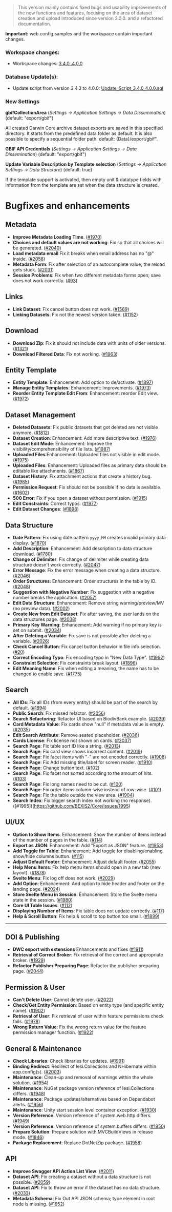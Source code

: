 > This version mainly contains fixed bugs and usability improvements of the new functions and features, focusing on the area of dataset creation and upload introduced since version 3.0.0. and a refactored documentation. 

<b>Important:</b> web.config.samples and the workspace contain important changes.

### Workspace changes:
- Workspace changes: [3.4.0..4.0.0](https://github.com/BEXIS2/Workspace/compare/3.4.0..4.0.0)

### Database Update(s):
- Update script from version 3.4.3 to 4.0.0: [Update_Script_3.4.0_4.0.0.sql](https://github.com/BEXIS2/Core/blob/rc/database%20update%20scripts/3.4.0-4.0.0.sql)

### New Settings 
__gbifCollectionArea__ (_Settings -> Application Settings -> Data Dissemination_) (default: "export/gbif")

All created Darwin Core archive dataset exports are saved in this specified directory. It starts from the predefined data folder as default. It is also possible to specify a sequential folder path. default: {Data}/export/gbif".

__GBIF API Credentials__ (_Settings -> Application Settings -> Data Dissemination_) (default: "export/gbif")

__Update Variable Description by Template selection__ (_Settings -> Application Settings -> Data Structure_) (default: true)

If the template support is activated, then empty unit & datatype fields with information from the template are set when the data structure is created.

# Bugfixes and enhancements
## Metadata
- **Improve Metadata Loading Time**. ([#1970](https://github.com/BEXIS2/Core/issues/10970))
- **Choices and default values are not working**: Fix so that all choices will be generated. ([#2040](https://github.com/BEXIS2/Core/issues/2040))
- **Load metadata email** Fix it breaks when email address has no "@" inside. ([#2058](https://github.com/BEXIS2/Core/issues/2058))
- **Metadata Form**: Fix after selection of an autocomplete value; the reload gets stuck. ([#2031](https://github.com/BEXIS2/Core/issues/2031))
- **Session Problems**: Fix when two different metadata forms open; save does not work correctly. ([#93](https://github.com/BEXIS2/Core/issues/93))

## Links
- **Link Dataset**: Fix cancel button does not work. ([#1569](https://github.com/BEXIS2/Core/issues/1569))
- **Linking Datasets**: Fix not the newest version taken. ([#1152](https://github.com/BEXIS2/Core/issues/1152))

## Download
- **Download Zip**: Fix it should not include data with units of older versions. ([#1321](https://github.com/BEXIS2/Core/issues/1321))
- **Download Filtered Data**: Fix not working. ([#1963](https://github.com/BEXIS2/Core/issues/1963))


## Entity Template
- **Entity Template**: Enhancement: Add option to de/activate. ([#1897](https://github.com/BEXIS2/Core/issues/1897))
- **Manage Entity Templates**: Enhancement: Improvements. ([#1973](https://github.com/BEXIS2/Core/issues/1973))
- **Reorder Entity Template Edit From**: Enhancement: reorder Edit view. ([#1972](https://github.com/BEXIS2/Core/issues/1972))

## Dataset Management
- **Deleted Datasets**: Fix public datasets that got deleted are not visible anymore. ([#1812](https://github.com/BEXIS2/Core/issues/1812))
- **Dataset Creation**: Enhancement: Add more descriptive text. ([#1976](https://github.com/BEXIS2/Core/issues/1976))
- **Dataset Edit Mode**: Enhancement: Improve the visibility/comprehensibility of file lists. ([#1987](https://github.com/BEXIS2/Core/issues/1987))
- **Uploaded Files**:Enhancement: Uploaded files not visible in edit mode. ([#1975](https://github.com/BEXIS2/Core/issues/1975))
- **Uploaded Files**: Enhancement: Uploaded files as primary data should be editable like attachments. ([#1867](https://github.com/BEXIS2/Core/issues/1867))
- **Dataset History**: Fix attachment actions that create a history bug. ([#1985](https://github.com/BEXIS2/Core/issues/1985))
- **Permission Request**: Fix should not be possible if no data is available. ([#1602](https://github.com/BEXIS2/Core/issues/1602))
- **500 Error**: Fix if you open a dataset without permission. ([#1915](https://github.com/BEXIS2/Core/issues/1915))
- **Edit Constraints**: Correct typos. ([#1977](https://github.com/BEXIS2/Core/issues/1977))
- **Edit Dataset Changes**: ([#1898](https://github.com/BEXIS2/Core/issues/1898))

## Data Structure
- **Date Pattern**: Fix using date pattern `yyyy,MM` creates invalid primary data display. ([#1870](https://github.com/BEXIS2/Core/issues/1870))
- **Add Description**: Enhancement: Add description to data structure download. ([#1780](https://github.com/BEXIS2/Core/issues/1780))
- **Change of Delimiter**: Fix change of delimiter while creating data structure doesn't work correctly. ([#2047](https://github.com/BEXIS2/Core/issues/2047))
- **Error Message**: Fix the error message when creating a data structure. ([#2046](https://github.com/BEXIS2/Core/issues/2046))
- **Order Structures**: Enhancement: Order structures in the table by ID. ([#2048](https://github.com/BEXIS2/Core/issues/2048))
- **Suggestion with Negative Number**: Fix suggestion with a negative number breaks the application. ([#2057](https://github.com/BEXIS2/Core/issues/2057))
- **Edit Data Structure**: Enhancement: Remove string warning/preview/MV (no preview data). ([#2002](https://github.com/BEXIS2/Core/issues/2002))
- **Create New from Edit Dataset**: Fix after saving, the user lands on the data structures page. ([#2038](https://github.com/BEXIS2/Core/issues/2038))
- **Primary Key Warning**: Enhancement: Add warning if no primary key is set on submit. ([#2034](https://github.com/BEXIS2/Core/issues/2034))
- **After Deleting a Variable**: Fix save is not possible after deleting a variable. ([#2026](https://github.com/BEXIS2/Core/issues/2026))
- **Check Cancel Button**: Fix cancel button behavior in file info selection. ([#20](https://github.com/BEXIS2/Core/issues/20))
- **Correct Encoding Typo**: Fix encoding typo in "New Data Type". ([#1962](https://github.com/BEXIS2/Core/issues/1962))
- **Constraint Selection**: Fix constraints break layout. ([#1896](https://github.com/BEXIS2/Core/issues/1896))
- **Edit Meaning Name**: Fix when editing a meaning, the name has to be changed to enable save. ([#1775](https://github.com/BEXIS2/Core/issues/1775))


## Search
- **All IDs**: Fix all IDs (from every entity) should be part of the search by default. ([#1894](https://github.com/BEXIS2/Core/issues/1894))
- **Public Search**: Fix missed refactor. ([#2056](https://github.com/BEXIS2/Core/issues/2056))
- **Search Refactoring**: Refactor UI based on BiodivBank example. ([#2039](https://github.com/BEXIS2/Core/issues/2039))
- **Card Metadata Value**: Fix cards show "null" if metadata value is empty. ([#2035](https://github.com/BEXIS2/Core/issues/2035))
- **Edit Search Attribute**: Remove seated placeholder. ([#2036](https://github.com/BEXIS2/Core/issues/2036))
- **Cards License**: Fix license not shown on cards. ([#2037](https://github.com/BEXIS2/Core/issues/2037))
- **Search Page**: Fix table sort ID like a string. ([#2013](https://github.com/BEXIS2/Core/issues/2013))
- **Search Page**: Fix card view shows incorrect content. ([#2019](https://github.com/BEXIS2/Core/issues/2019))
- **Search Page**: Fix facet items with "-" are not encoded correctly. ([#1908](https://github.com/BEXIS2/Core/issues/1908))
- **Search Page**: Fix Add missing title/label for screen reader. ([#1910](https://github.com/BEXIS2/Core/issues/1910))
- **Search Page**: Change button text. ([#102](https://github.com/BEXIS2/bexis2-core-ui/issues/102))
- **Search Page**: Fix facet not sorted according to the amount of hits. ([#103](https://github.com/BEXIS2/bexis2-core-ui/issues/103))
- **Search Page**: Fix long names need to be cut. ([#100](https://github.com/BEXIS2/bexis2-core-ui/issues/100))
- **Search Page**: Fix order items column-wise instead of row-wise. ([#101](https://github.com/BEXIS2/bexis2-core-ui/issues/101))
- **Search Page**: Fix the table outside the view area. ([#1904](https://github.com/BEXIS2/Core/issues/1904))
- **Search Index**: Fix bigger search index not working (no response). ([#1995])(https://github.com/BEXIS2/Core/issues/1995)


## UI/UX
- **Option to Show Items**: Enhancement: Show the number of items instead of the number of pages in the table. ([#114](https://github.com/BEXIS2/bexis2-core-ui/issues/114))
- **Export as JSON**: Enhancement: Add "Export as JSON" feature. ([#1953](https://github.com/BEXIS2/Core/issues/1953))
- **Add Toggle for Table**:  Enhancement: Add toggle for disabling/enabling show/hide columns button. ([#115](https://github.com/BEXIS2/bexis2-core-ui/issues/115))
- **Adjust Default Footer**:  Enhancement: Adjust default footer. ([#2055](https://github.com/BEXIS2/Core/issues/2055))
- **Help Menu Items**: Fix help menu items should open in a new tab (new layout). ([#1878](https://github.com/BEXIS2/Core/issues/1878))
- **Svelte Menu**: Fix log off does not work. ([#2029](https://github.com/BEXIS2/Core/issues/2029))
- **Add Option**: Enhancement: Add option to hide header and footer on the landing page. ([#2024](https://github.com/BEXIS2/Core/issues/2024))
- **Store Svelte Menu in Session**: Enhancement: Store the Svelte menu state in the session. ([#1980](https://github.com/BEXIS2/Core/issues/1980))
- **Core UI Table Issues**: ([#112](https://github.com/BEXIS2/bexis2-core-ui/issues/112))
- **Displaying Number of Items**: Fix table does not update correctly. ([#117](https://github.com/BEXIS2/bexis2-core-ui/issues/117))
- **Help & Scroll Button**: Fix help & scroll to top button too small. ([#1899](https://github.com/BEXIS2/Core/issues/1899))
---

## DOI & Publishing
- **DWC export with extensions** Enhancements and fixes ([#1911](https://github.com/BEXIS2/Core/issues/1911))
- **Retrieval of Correct Broker**: Fix retrieval of the correct and appropriate broker. ([#1929](https://github.com/BEXIS2/Core/issues/1929))
- **Refactor Publisher Preparing Page**: Refactor the publisher preparing page. ([#2044](https://github.com/BEXIS2/Core/issues/2044))

## Permission & User
- **Can't Delete User**: Cannot delete user. ([#2022](https://github.com/BEXIS2/Core/issues/2022))
- **Check/Get Entity Permission**: Based on entity type (and specific entity name). ([#1902](https://github.com/BEXIS2/Core/issues/1902))
- **Retrieval of User**: Fix retrieval of user within feature permissions check fails. ([#1978](https://github.com/BEXIS2/Core/issues/1978))
- **Wrong Return Value**: Fix the wrong return value for the feature permission manager function. ([#1922](https://github.com/BEXIS2/Core/issues/1922))

## General & Maintenance
- **Check Libraries**: Check libraries for updates. ([#1991](https://github.com/BEXIS2/Core/issues/1991))
- **Binding Redirect**: Redirect of Iesi.Collections and NHibernate within app.config(s). ([#2003](https://github.com/BEXIS2/Core/issues/2003))
- **Maintenance**: Clean-up and removal of warnings within the whole solution. ([#1954](https://github.com/BEXIS2/Core/issues/1954))
- **Maintenance**: NuGet package version reference of Iesi.Collections differs. ([#1948](https://github.com/BEXIS2/Core/issues/1948))
- **Maintenance**: Package updates/alternatives based on Dependabot alerts. ([#1956](https://github.com/BEXIS2/Core/issues/1956))
- **Maintenance**: Unity start session level container exception. ([#1930](https://github.com/BEXIS2/Core/issues/1930))
- **Version Reference**: Version reference of system.web.http differs. ([#1949](https://github.com/BEXIS2/Core/issues/1949))
- **Version Reference**: Version reference of system.buffers differs. ([#1950](https://github.com/BEXIS2/Core/issues/1950))
- **Prepare Solution**: Prepare solution with MVCBuildViews in release mode. ([#1846](https://github.com/BEXIS2/Core/issues/1846))
- **Package Replacement**: Replace DotNetZip package. ([#1958](https://github.com/BEXIS2/Core/issues/1958))

## API
- **Improve Swagger API Action List View**. ([#2011](https://github.com/BEXIS2/Core/issues/2011))
- **Dataset API**: Fix creating a dataset without a data structure is not possible. ([#2059](https://github.com/BEXIS2/Core/issues/2059))
- **Dataset API**: Fix to throw an error if the dataset has no data structure. ([#2033](https://github.com/BEXIS2/Core/issues/2033))
- **Metadata Schema**: Fix Out API JSON schema; type element in root node is missing. ([#1952](https://github.com/BEXIS2/Core/issues/1952))
